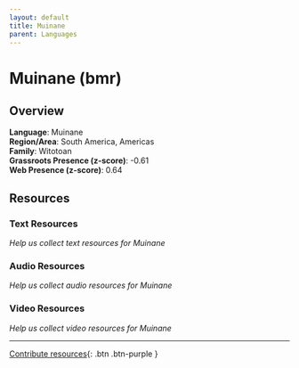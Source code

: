 ```yaml
---
layout: default
title: Muinane
parent: Languages
---
```


# Muinane (bmr)

## Overview

**Language**: Muinane  
**Region/Area**: South America, Americas  
**Family**: Witotoan  
**Grassroots Presence (z-score)**: -0.61  
**Web Presence (z-score)**: 0.64  

## Resources

### Text Resources
*Help us collect text resources for Muinane*

### Audio Resources
*Help us collect audio resources for Muinane*

### Video Resources
*Help us collect video resources for Muinane*

---

[Contribute resources](https://forms.office.com/e/1SfLJx3u1r){: .btn .btn-purple }
